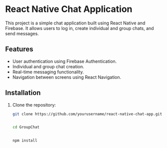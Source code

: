 # React Native Chat Application

This project is a simple chat application built using React Native and Firebase. It allows users to log in, create individual and group chats, and send messages.

## Features

- User authentication using Firebase Authentication.
- Individual and group chat creation.
- Real-time messaging functionality.
- Navigation between screens using React Navigation.


## Installation

1. Clone the repository:

   ```bash
   git clone https://github.com/yourusername/react-native-chat-app.git```

   
   cd GroupChat

   
   npm install
